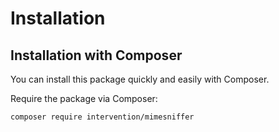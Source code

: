 # Installation
## Installation with Composer

You can install this package quickly and easily with Composer.

Require the package via Composer:

```bash
composer require intervention/mimesniffer
```
